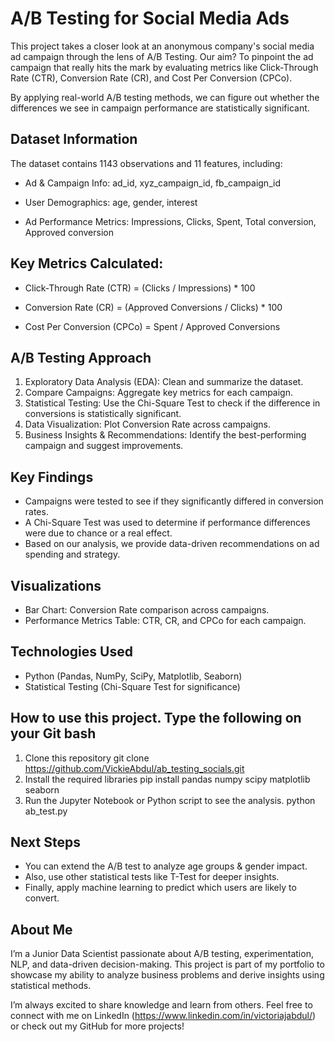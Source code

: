 #  A/B Testing for Social Media Ads
 
This project takes a closer look at an anonymous company's social media ad campaign through the lens of A/B Testing. Our aim? To pinpoint the ad campaign that really hits the mark by evaluating metrics like Click-Through Rate (CTR), Conversion Rate (CR), and Cost Per Conversion (CPCo).

By applying real-world A/B testing methods, we can figure out whether the differences we see in campaign performance are statistically significant.

## Dataset Information
The dataset contains 1143 observations and 11 features, including:

- Ad & Campaign Info: ad_id, xyz_campaign_id, fb_campaign_id

- User Demographics: age, gender, interest

- Ad Performance Metrics: Impressions, Clicks, Spent, Total conversion, Approved conversion

## Key Metrics Calculated:
- Click-Through Rate (CTR) = (Clicks / Impressions) * 100

- Conversion Rate (CR) = (Approved Conversions / Clicks) * 100

- Cost Per Conversion (CPCo) = Spent / Approved Conversions

## A/B Testing Approach
1. Exploratory Data Analysis (EDA): Clean and summarize the dataset.
2. Compare Campaigns: Aggregate key metrics for each campaign.
3. Statistical Testing: Use the Chi-Square Test to check if the difference in conversions is statistically significant.
4. Data Visualization: Plot Conversion Rate across campaigns.
5. Business Insights & Recommendations: Identify the best-performing campaign and suggest improvements.

## Key Findings
- Campaigns were tested to see if they significantly differed in conversion rates.
- A Chi-Square Test was used to determine if performance differences were due to chance or a real effect.
- Based on our analysis, we provide data-driven recommendations on ad spending and strategy.

## Visualizations
- Bar Chart: Conversion Rate comparison across campaigns.
- Performance Metrics Table: CTR, CR, and CPCo for each campaign.

## Technologies Used
- Python (Pandas, NumPy, SciPy, Matplotlib, Seaborn)
- Statistical Testing (Chi-Square Test for significance)

## How to use this project. Type the following on your Git bash
1. Clone this repository
   git clone https://github.com/VickieAbdul/ab_testing_socials.git
2. Install the required libraries
   pip install pandas numpy scipy matplotlib seaborn
3. Run the Jupyter Notebook or Python script to see the analysis.
   python ab_test.py

## Next Steps
- You can extend the A/B test to analyze age groups & gender impact.
- Also, use other statistical tests like T-Test for deeper insights.
- Finally, apply machine learning to predict which users are likely to convert.

## About Me
I’m a Junior Data Scientist passionate about A/B testing, experimentation, NLP, and data-driven decision-making. This project is part of my portfolio to showcase my ability to analyze business problems and derive insights using statistical methods.

I’m always excited to share knowledge and learn from others. Feel free to connect with me on LinkedIn (https://www.linkedin.com/in/victoriajabdul/) or check out my GitHub for more projects!
